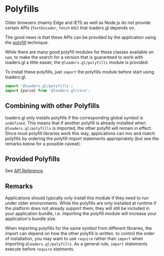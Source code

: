 # Polyfills

Older browsers (mainly Edge and IE11) as well as Node.js do not provide certain APIs (`TextEncoder`, `fetch` etc) that loaders.gl depends on.

The good news is that these APIs can be provided by the application using the [polyfill](<https://en.wikipedia.org/wiki/Polyfill_(programming)>) technique.

While there are many good polyfill modules for these classes available on `npm`, to make the search for a version that is guaranteed to work with loaders.gl a little easier, the `@loaders.gl/polyfills` module is provided.

To install these polyfills, just `import` the polyfills module before start using loaders.gl.

```typescript
import '@loaders.gl/polyfills';
import {parse} from '@loaders.gl/core';
```

## Combining with other Polyfills

loaders.gl only installs polyfills if the corresponding global symbol is `undefined`. This means that if another polyfill is already installed when `@loaders.gl/polyfills` is imported, the other polyfill will remain in effect. Since most polyfill libraries work this way, applications can mix and match polyfills by ordering the polyfill import statements appropriately (but see the remarks below for a possible caveat).

## Provided Polyfills

See [API Reference](/docs/api-reference/polyfills).

## Remarks

Applications should typically only install this module if they need to run under older environments. While the polyfills are only installed at runtime if the platform does not already support them, they will still be included in your application bundle, i.e. importing the polyfill module will increase your application's bundle size.

When importing polyfills for the same symbol from different libraries, the import can depend on how the other polyfill is written. to control the order of installation, you may want to use `require` rather than `import` when importing `@loaders.gl/polyfills`. As a general rule, `import` statements execute before `require` statments.
